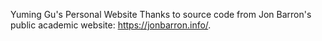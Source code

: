 Yuming Gu's Personal Website
Thanks to source code from Jon Barron's public academic website: https://jonbarron.info/.
